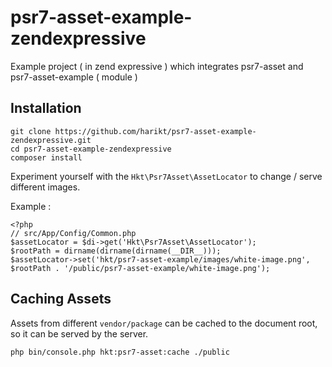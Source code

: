 # psr7-asset-example-zendexpressive
Example project ( in zend expressive ) which integrates psr7-asset and psr7-asset-example ( module )

## Installation

```
git clone https://github.com/harikt/psr7-asset-example-zendexpressive.git
cd psr7-asset-example-zendexpressive
composer install
```

Experiment yourself with the `Hkt\Psr7Asset\AssetLocator` to change / serve different images.

Example :

```
<?php
// src/App/Config/Common.php
$assetLocator = $di->get('Hkt\Psr7Asset\AssetLocator');
$rootPath = dirname(dirname(dirname(__DIR__)));
$assetLocator->set('hkt/psr7-asset-example/images/white-image.png', $rootPath . '/public/psr7-asset-example/white-image.png');
```

## Caching Assets

Assets from different `vendor/package` can be cached to the document root,
so it can be served by the server.

```bash
php bin/console.php hkt:psr7-asset:cache ./public
```
